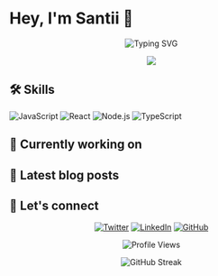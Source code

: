 # Hey, I'm Santii 👋

<p align="center">
  <img src="https://readme-typing-svg.herokuapp.com?font=Fira+Code&pause=1000&color=F7F7F7&background=FF6F6F00&center=true&vCenter=true&width=435&lines=Frontend+Developer;UI%2FUX+Enthusiast;Open+Source+Contributor" alt="Typing SVG" />
</p>

<div align="center">
  <img src="https://github-stats-alpha.vercel.app/api?username=ghost3jelly&cc=22272e&tc=37BCF6&ic=fff&bc=0000">
</div>

## 🛠️ Skills

![JavaScript](https://img.shields.io/badge/-JavaScript-F7DF1E?style=flat-square&logo=javascript&logoColor=black)
![React](https://img.shields.io/badge/-React-61DAFB?style=flat-square&logo=react&logoColor=black)
![Node.js](https://img.shields.io/badge/-Node.js-339933?style=flat-square&logo=node.js&logoColor=white)
![TypeScript](https://img.shields.io/badge/-TypeScript-3178C6?style=flat-square&logo=typescript&logoColor=white)

## 🔭 Currently working on

<!-- GITHUB-REPOS:START -->
<!-- This section will be automatically updated by a GitHub Action -->
<!-- GITHUB-REPOS:END -->

## 📝 Latest blog posts

<!-- BLOG-POST-LIST:START -->
<!-- This section will be automatically updated by a GitHub Action -->
<!-- BLOG-POST-LIST:END -->

## 🤝 Let's connect

<p align="center">
  <a href="https://twitter.com/ghost3jelly"><img src="https://img.shields.io/badge/-Twitter-1DA1F2?style=for-the-badge&logo=twitter&logoColor=white" alt="Twitter" /></a>
  <a href="https://www.linkedin.com/in/ghost3jelly"><img src="https://img.shields.io/badge/-LinkedIn-0077B5?style=for-the-badge&logo=linkedin&logoColor=white" alt="LinkedIn" /></a>
  <a href="https://github.com/ghost3jelly"><img src="https://img.shields.io/badge/-GitHub-181717?style=for-the-badge&logo=github&logoColor=white" alt="GitHub" /></a>
</p>

<p align="center">
  <img src="https://komarev.com/ghpvc/?username=ghost3jelly&color=blueviolet&style=flat-square&label=Profile+Views" alt="Profile Views" />
</p>

<p align="center">
  <img src="https://github-readme-streak-stats.herokuapp.com/?user=ghost3jelly&theme=gotham" alt="GitHub Streak" />
</p>
